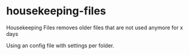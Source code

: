 # housekeeping-files
Housekeeping Files removes older files that are not used anymore for x days

Using an config file with settings per folder.

